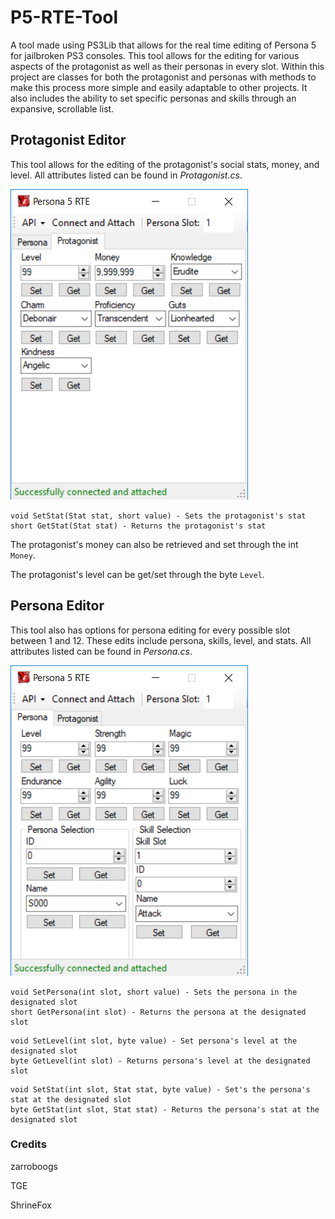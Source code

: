 # P5-RTE-Tool
A tool made using PS3Lib that allows for the real time editing of Persona 5 for jailbroken PS3 consoles. This tool allows for the editing for various aspects of the protagonist as well as their personas in every slot. Within this project are classes for both the protagonist and personas with methods to make this process more simple and easily adaptable to other projects. It also includes the ability to set specific personas and skills through an expansive, scrollable list.
## Protagonist Editor
This tool allows for the editing of the protagonist's social stats, money, and level. All attributes listed can be found in *Protagonist.cs*.

![Protagonist tab](/protagonist.PNG)

```
void SetStat(Stat stat, short value) - Sets the protagonist's stat
short GetStat(Stat stat) - Returns the protagonist's stat
```

The protagonist's money can also be retrieved and set through the int `Money`.

The protagonist's level can be get/set through the byte `Level`.

## Persona Editor
This tool also has options for persona editing for every possible slot between 1 and 12. These edits include persona, skills, level, and stats. All attributes listed can be found in *Persona.cs*.

![Persona tab](/persona.PNG)

```
void SetPersona(int slot, short value) - Sets the persona in the designated slot
short GetPersona(int slot) - Returns the persona at the designated slot
```
```
void SetLevel(int slot, byte value) - Set persona's level at the designated slot
byte GetLevel(int slot) - Returns persona's level at the designated slot
```
```
void SetStat(int slot, Stat stat, byte value) - Set's the persona's stat at the designated slot
byte GetStat(int slot, Stat stat) - Returns the persona's stat at the designated slot
```

### Credits
zarroboogs

TGE

ShrineFox
